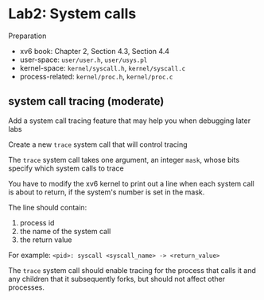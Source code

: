 # Lab2: System calls
Preparation
+ xv6 book: 		Chapter 2, Section 4.3, Section 4.4
+ user-space:		`user/user.h`, `user/usys.pl`
+ kernel-space: 	`kernel/syscall.h`, `kernel/syscall.c`
+ process-related: 	`kernel/proc.h`, `kernel/proc.c`  

## system call tracing (moderate)
Add a system call tracing feature that may help you when debugging later labs

Create a new `trace` system call that will control tracing

The `trace` system call takes one argument, an integer `mask`, whose bits specify which system calls to trace

You have to modify the xv6 kernel to print out a line when each system call is about to return, if the system's number is set in the mask.

The line should contain:
1. process id
2. the name of the system call
3. the return value

For example: `<pid>: syscall <syscall_name> -> <return_value>`

The `trace` system call should enable tracing for the process that calls it and any children that it subsequently forks, but should not affect other processes.

